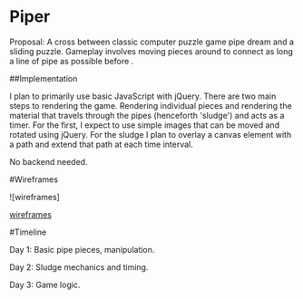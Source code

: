 # Piper

Proposal: A cross between classic computer puzzle game pipe dream and a sliding puzzle. Gameplay involves moving pieces around to connect as long a line of pipe as possible before .

##Implementation

I plan to primarily use basic JavaScript with jQuery. There are two main steps to rendering the game. Rendering individual pieces and rendering the material that travels through the pipes (henceforth 'sludge') and acts as a timer. For the first, I expect to use simple images that can be moved and rotated using jQuery. For the sludge I plan to overlay a canvas element with a path and extend that path at each time interval.

No backend needed.

#Wireframes

![wireframes]

[wireframes](/docs/piperframes.png)

#Timeline

Day 1: Basic pipe pieces, manipulation.

Day 2: Sludge mechanics and timing.

Day 3: Game logic.
